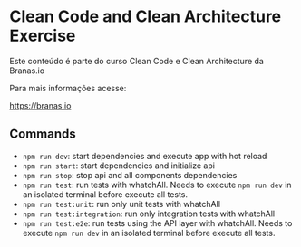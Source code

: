 # Clean Code and Clean Architecture Exercise

Este conteúdo é parte do curso Clean Code e Clean Architecture da Branas.io

Para mais informações acesse:

<https://branas.io>

## Commands

- `npm run dev`: start dependencies and execute app with hot reload
- `npm run start`: start dependencies and initialize api
- `npm run stop`: stop api and all components dependencies
- `npm run test`: run tests with whatchAll. Needs to execute `npm run dev` in an isolated terminal before execute all tests.
- `npm run test:unit`: run only unit tests with whatchAll
- `npm run test:integration`: run only integration tests with whatchAll
- `npm run test:e2e`: run tests using the API layer with whatchAll. Needs to execute `npm run dev` in an isolated terminal before execute all tests.
